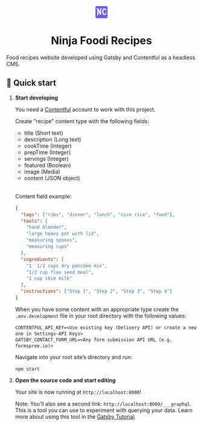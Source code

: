 <p align="center">
  <a href="https://ninjacook.ru">
    <img alt="Ninja Cook" src="./static/favicon-32x32.png" width="32" />
  </a>
</p>
<h1 align="center">
  Ninja Foodi Recipes
</h1>

Food recipes website developed using Gatsby and Contentful as a headless CMS.

## 🚀 Quick start

1.  **Start developing**

    You need a [Contentful](https://www.contentful.com/) account to work with this project.

    Create "recipe" content type with the following fields:

    - title (Short text)
    - description (Long text)
    - cookTime (Integer)
    - prepTime (Integer)
    - servings (Integer)
    - featured (Boolean)
    - image (Media)
    - content (JSON object)

    <br/>Content field example:

    ```json
    {
      "tags": ["ribs", "dinner", "lunch", "nice rice", "food"],
      "tools": [
        "hand blender",
        "large heavy pot with lid",
        "measuring spoons",
        "measuring cups"
      ],
      "ingredients": [
        "1  1/2 cups dry pancake mix",
        "1/2 cup flax seed meal",
        "1 cup skim milk"
      ],
      "instructions": ["Step 1", "Step 2", "Step 3", "Step 4"]
    }
    ```

    When you have some content with an appropriate type create the `.env.development` file in your root directory with the following values:

    ```properties
    CONTENTFUL_API_KEY=<Use existing key (Delivery API) or create a new one in Settings-API Keys>
    GATSBY_CONTACT_FORM_URL=<Any form submission API URL (e.g. formspree.io)>
    ```

    Navigate into your root site’s directory and run:

    ```shell
    npm start
    ```

2.  **Open the source code and start editing**

    Your site is now running at `http://localhost:8000`!

    Note: You'll also see a second link: `http://localhost:8000/___graphql`. This is a tool you can use to experiment with querying your data. Learn more about using this tool in the [Gatsby Tutorial](https://www.gatsbyjs.com/docs/tutorial/part-4/#use-graphiql-to-explore-the-data-layer-and-write-graphql-queries).
